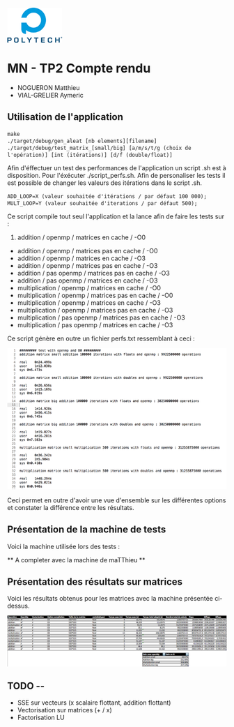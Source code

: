 ![polytech-grenoble](docs/poly.png)
# MN - TP2 Compte rendu #
- NOGUERON Matthieu
- VIAL-GRELIER Aymeric

## Utilisation de l'application ##

    make
    ./target/debug/gen_aleat [nb elements][filename]
    ./target/debug/test_matrix_[small/big] [a/m/s/t/g (choix de l'opération)] [int (itérations)] [d/f (double/float)]

Afin d'éffectuer un test des performances de l'application un script .sh est à disposition. Pour l'éxécuter ./script_perfs.sh. Afin de personaliser les tests il est possible de changer les valeurs des itérations dans le script .sh.

    ADD_LOOP=X (valeur souhaitée d'itérations / par défaut 100 000);
    MULT_LOOP=Y (valeur souhaitée d'iterations / par défaut 500);

Ce script compile tout seul l'application et la lance afin de faire les tests sur :
1. addition / openmp / matrices en cache / -O0
* addition / openmp / matrices pas en cache / -O0
* addition / openmp / matrices en cache / -O3
* addition / openmp / matrices pas en cache / -O3
* addition / pas openmp / matrices pas en cache / -O3
* addition / pas openmp / matrices en cache / -O3
* multiplication / openmp / matrices en cache / -O0
* multiplication / openmp / matrices pas en cache / -O0
* multiplication / openmp / matrices en cache / -O3
* multiplication / openmp / matrices pas en cache / -O3
* multiplication / pas openmp / matrices pas en cache / -O3
* multiplication / pas openmp / matrices en cache / -O3

Ce script génère en outre un fichier perfs.txt ressemblant à ceci :


![perfs.txt](docs/perfs.png)

Ceci permet en outre d'avoir une vue d'ensemble sur les différentes options et constater la différence entre les résultats.

## Présentation de la machine de tests
Voici la machine utilisée lors des tests :

** A completer avec la machine de maTThieu **

## Présentation des résultats sur matrices
Voici les résultats obtenus pour les matrices avec la machine présentée ci-dessus.

![résultats](docs/res_mat.png)

## TODO --

* SSE sur vecteurs (x scalaire flottant, addition flottant)
* Vectorisation sur matrices (+ / x)
* Factorisation LU
